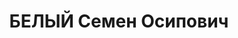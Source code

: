 ---
title: БЕЛЫЙ Семен Осипович
description: 'Род. в 1896, Таврическая губ., с. Красное, еврей, обр.: высшее, член
  ВКП(б). Проживал: Москва, ул. Садовническая, д. 51, кв. 22. Командир и военный комиссар
  корпуса военно-учебных заведений МВО, комдив

  Арестован 03.06.1937. Обв. в участии в антисоветском военно-фашистском террористическом
  заговоре. Приговор: ВК ВС СССР, 03.11.1937 – ВМН. Расстрелян 03.11.1937, г.Москва.

  Реабилитирован ВК ВС СССР август 1956'
---